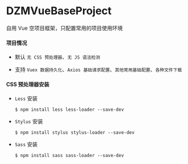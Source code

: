 # DZMVueBaseProject

自用 Vue 空项目框架，只配置常用的项目使用环境

#### 项目情况

* 默认 `无 CSS 预处理器`、`无 JS 语法检测`

* 支持 `Vuex 数据持久化`、`Axios 基础请求配置`、`其他常用基础配置`、`各种文件下载`

#### CSS 预处理器安装

* `Less` 安装

  ```
  $ npm install less less-loader --save-dev
  ```

* `Stylus` 安装

  ```
  $ npm install stylus stylus-loader --save-dev
  ```

* `Sass` 安装

  ```
  $ npm install sass sass-loader --save-dev
  ```


